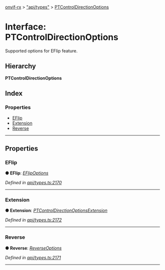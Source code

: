 [onvif-rx](../README.md) > ["api/types"](../modules/_api_types_.md) > [PTControlDirectionOptions](../interfaces/_api_types_.ptcontroldirectionoptions.md)

# Interface: PTControlDirectionOptions

Supported options for EFlip feature.

## Hierarchy

**PTControlDirectionOptions**

## Index

### Properties

* [EFlip](_api_types_.ptcontroldirectionoptions.md#eflip)
* [Extension](_api_types_.ptcontroldirectionoptions.md#extension)
* [Reverse](_api_types_.ptcontroldirectionoptions.md#reverse)

---

## Properties

<a id="eflip"></a>

###  EFlip

**● EFlip**: *[EFlipOptions](_api_types_.eflipoptions.md)*

*Defined in [api/types.ts:2170](https://github.com/patrickmichalina/onvif-rx/blob/d62cee9/src/api/types.ts#L2170)*

___
<a id="extension"></a>

###  Extension

**● Extension**: *[PTControlDirectionOptionsExtension](_api_types_.ptcontroldirectionoptionsextension.md)*

*Defined in [api/types.ts:2172](https://github.com/patrickmichalina/onvif-rx/blob/d62cee9/src/api/types.ts#L2172)*

___
<a id="reverse"></a>

###  Reverse

**● Reverse**: *[ReverseOptions](_api_types_.reverseoptions.md)*

*Defined in [api/types.ts:2171](https://github.com/patrickmichalina/onvif-rx/blob/d62cee9/src/api/types.ts#L2171)*

___

